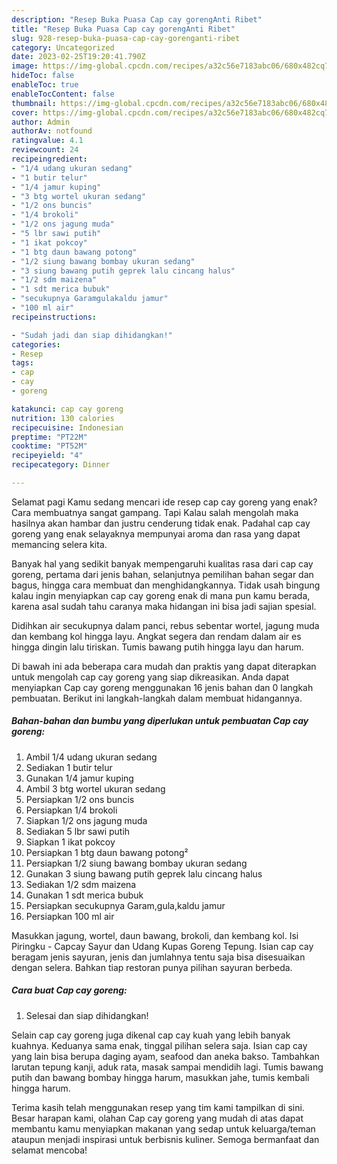 ```yaml
---
description: "Resep Buka Puasa Cap cay gorengAnti Ribet"
title: "Resep Buka Puasa Cap cay gorengAnti Ribet"
slug: 928-resep-buka-puasa-cap-cay-gorenganti-ribet
category: Uncategorized
date: 2023-02-25T19:20:41.790Z
image: https://img-global.cpcdn.com/recipes/a32c56e7183abc06/680x482cq70/cap-cay-goreng-foto-resep-utama.jpg
hideToc: false
enableToc: true
enableTocContent: false
thumbnail: https://img-global.cpcdn.com/recipes/a32c56e7183abc06/680x482cq70/cap-cay-goreng-foto-resep-utama.jpg
cover: https://img-global.cpcdn.com/recipes/a32c56e7183abc06/680x482cq70/cap-cay-goreng-foto-resep-utama.jpg
author: Admin
authorAv: notfound
ratingvalue: 4.1
reviewcount: 24
recipeingredient:
- "1/4 udang ukuran sedang"
- "1 butir telur"
- "1/4 jamur kuping"
- "3 btg wortel ukuran sedang"
- "1/2 ons buncis"
- "1/4 brokoli"
- "1/2 ons jagung muda"
- "5 lbr sawi putih"
- "1 ikat pokcoy"
- "1 btg daun bawang potong"
- "1/2 siung bawang bombay ukuran sedang"
- "3 siung bawang putih geprek lalu cincang halus"
- "1/2 sdm maizena"
- "1 sdt merica bubuk"
- "secukupnya Garamgulakaldu jamur"
- "100 ml air"
recipeinstructions:

- "Sudah jadi dan siap dihidangkan!"
categories:
- Resep
tags:
- cap
- cay
- goreng

katakunci: cap cay goreng 
nutrition: 130 calories
recipecuisine: Indonesian
preptime: "PT22M"
cooktime: "PT52M"
recipeyield: "4"
recipecategory: Dinner

---
```



Selamat pagi Kamu sedang mencari ide resep cap cay goreng yang enak? Cara membuatnya sangat gampang. Tapi Kalau salah mengolah maka hasilnya akan hambar dan justru cenderung tidak enak. Padahal cap cay goreng yang enak selayaknya mempunyai aroma dan rasa yang dapat memancing selera kita.


Banyak hal yang sedikit banyak mempengaruhi kualitas rasa dari cap cay goreng, pertama dari jenis bahan, selanjutnya pemilihan bahan segar dan bagus, hingga cara membuat dan menghidangkannya. Tidak usah bingung kalau ingin menyiapkan cap cay goreng enak di mana pun kamu berada, karena asal sudah tahu caranya maka hidangan ini bisa jadi sajian spesial.

Didihkan air secukupnya dalam panci, rebus sebentar wortel, jagung muda dan kembang kol hingga layu. Angkat segera dan rendam dalam air es hingga dingin lalu tiriskan. Tumis bawang putih hingga layu dan harum.


Di bawah ini ada beberapa cara mudah dan praktis yang dapat diterapkan untuk mengolah cap cay goreng yang siap dikreasikan. Anda dapat menyiapkan Cap cay goreng menggunakan 16 jenis bahan dan 0 langkah pembuatan. Berikut ini langkah-langkah dalam membuat hidangannya.

<!--inarticleads1-->

##### Bahan-bahan dan bumbu yang diperlukan untuk pembuatan Cap cay goreng:

1. Ambil 1/4 udang ukuran sedang
1. Sediakan 1 butir telur
1. Gunakan 1/4 jamur kuping
1. Ambil 3 btg wortel ukuran sedang
1. Persiapkan 1/2 ons buncis
1. Persiapkan 1/4 brokoli
1. Siapkan 1/2 ons jagung muda
1. Sediakan 5 lbr sawi putih
1. Siapkan 1 ikat pokcoy
1. Persiapkan 1 btg daun bawang potong²
1. Persiapkan 1/2 siung bawang bombay ukuran sedang
1. Gunakan 3 siung bawang putih geprek lalu cincang halus
1. Sediakan 1/2 sdm maizena
1. Gunakan 1 sdt merica bubuk
1. Persiapkan secukupnya Garam,gula,kaldu jamur
1. Persiapkan 100 ml air


Masukkan jagung, wortel, daun bawang, brokoli, dan kembang kol. Isi Piringku - Capcay Sayur dan Udang Kupas Goreng Tepung. Isian cap cay beragam jenis sayuran, jenis dan jumlahnya tentu saja bisa disesuaikan dengan selera. Bahkan tiap restoran punya pilihan sayuran berbeda. 

<!--inarticleads2-->

##### Cara buat Cap cay goreng:


1. Selesai dan siap dihidangkan!

Selain cap cay goreng juga dikenal cap cay kuah yang lebih banyak kuahnya. Keduanya sama enak, tinggal pilihan selera saja. Isian cap cay yang lain bisa berupa daging ayam, seafood dan aneka bakso. Tambahkan larutan tepung kanji, aduk rata, masak sampai mendidih lagi. Tumis bawang putih dan bawang bombay hingga harum, masukkan jahe, tumis kembali hingga harum. 

Terima kasih telah menggunakan resep yang tim kami tampilkan di sini. Besar harapan kami, olahan Cap cay goreng yang mudah di atas dapat membantu kamu menyiapkan makanan yang sedap untuk keluarga/teman ataupun menjadi inspirasi untuk berbisnis kuliner. Semoga bermanfaat dan selamat mencoba!
